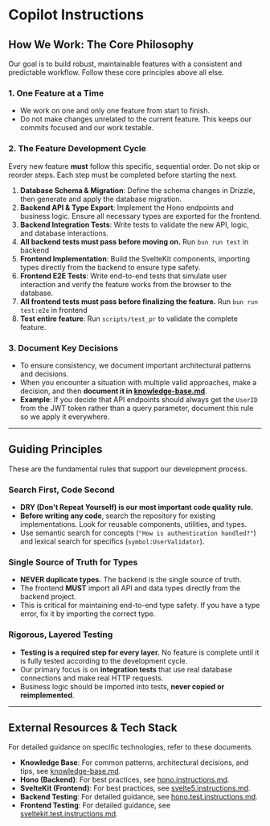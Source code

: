 # Copilot Instructions

## How We Work: The Core Philosophy

Our goal is to build robust, maintainable features with a consistent and predictable workflow. Follow these core principles above all else.

### 1. One Feature at a Time
- We work on one and only one feature from start to finish.
- Do not make changes unrelated to the current feature. This keeps our commits focused and our work testable.

### 2. The Feature Development Cycle
Every new feature **must** follow this specific, sequential order. Do not skip or reorder steps. Each step must be completed before starting the next.

1.  **Database Schema & Migration**: Define the schema changes in Drizzle, then generate and apply the database migration.
2.  **Backend API & Type Export**: Implement the Hono endpoints and business logic. Ensure all necessary types are exported for the frontend.
3.  **Backend Integration Tests**: Write tests to validate the new API, logic, and database interactions.
4.  **All backend tests must pass before moving on.** Run `bun run test` in backend
4.  **Frontend Implementation**: Build the SvelteKit components, importing types directly from the backend to ensure type safety.
5.  **Frontend E2E Tests**: Write end-to-end tests that simulate user interaction and verify the feature works from the browser to the database.
6.  **All frontend tests must pass before finalizing the feature.** Run `bun run test:e2e` in frontend
7.  **Test entire feature**: Run `scripts/test_pr` to validate the complete feature.

### 3. Document Key Decisions
- To ensure consistency, we document important architectural patterns and decisions.
- When you encounter a situation with multiple valid approaches, make a decision, and then **document it in [knowledge-base.md](../copilot/knowledge-base.md)**.
- **Example**: If you decide that API endpoints should always get the `UserID` from the JWT token rather than a query parameter, document this rule so we apply it everywhere.

---

## Guiding Principles

These are the fundamental rules that support our development process.

### Search First, Code Second
- **DRY (Don't Repeat Yourself) is our most important code quality rule.**
- **Before writing any code**, search the repository for existing implementations. Look for reusable components, utilities, and types.
- Use semantic search for concepts (`"How is authentication handled?"`) and lexical search for specifics (`symbol:UserValidator`).

### Single Source of Truth for Types
- **NEVER duplicate types.** The backend is the single source of truth.
- The frontend **MUST** import all API and data types directly from the backend project.
- This is critical for maintaining end-to-end type safety. If you have a type error, fix it by importing the correct type.

### Rigorous, Layered Testing
- **Testing is a required step for every layer.** No feature is complete until it is fully tested according to the development cycle.
- Our primary focus is on **integration tests** that use real database connections and make real HTTP requests.
- Business logic should be imported into tests, **never copied or reimplemented**.

---

## External Resources & Tech Stack

For detailed guidance on specific technologies, refer to these documents.

-   **Knowledge Base**: For common patterns, architectural decisions, and tips, see [knowledge-base.md](../copilot/knowledge-base.md).
-   **Hono (Backend)**: For best practices, see [hono.instructions.md](./instructions/hono.instructions.md).
-   **SvelteKit (Frontend)**: For best practices, see [svelte5.instructions.md](./instructions/svelte5.instructions.md).
-   **Backend Testing**: For detailed guidance, see [hono.test.instructions.md](./testing/hono.test.instructions.md).
-   **Frontend Testing**: For detailed guidance, see [sveltekit.test.instructions.md](./testing/sveltekit.test.instructions.md).
